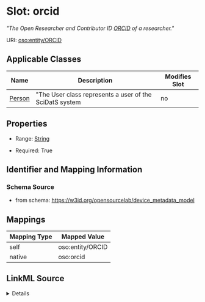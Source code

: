 

# Slot: orcid


_"The Open Researcher and Contributor ID [ORCID](https://orcid.org/) of a researcher."_





URI: [oso:entity/ORCID](http://w3id.org/oso/entity/ORCID)



<!-- no inheritance hierarchy -->





## Applicable Classes

| Name | Description | Modifies Slot |
| --- | --- | --- |
| [Person](Person.md) | "The User class represents a user of the SciDatS system |  no  |







## Properties

* Range: [String](String.md)

* Required: True





## Identifier and Mapping Information







### Schema Source


* from schema: https://w3id.org/opensourcelab/device_metadata_model




## Mappings

| Mapping Type | Mapped Value |
| ---  | ---  |
| self | oso:entity/ORCID |
| native | oso:orcid |




## LinkML Source

<details>
```yaml
name: orcid
description: '"The Open Researcher and Contributor ID [ORCID](https://orcid.org/)
  of a researcher."'
from_schema: https://w3id.org/opensourcelab/device_metadata_model
rank: 1000
slot_uri: oso:entity/ORCID
alias: orcid
domain_of:
- Person
range: string
required: true

```
</details>